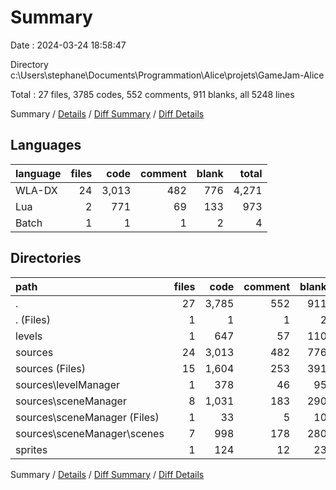 # Summary

Date : 2024-03-24 18:58:47

Directory c:\\Users\\stephane\\Documents\\Programmation\\Alice\\projets\\GameJam-Alice

Total : 27 files,  3785 codes, 552 comments, 911 blanks, all 5248 lines

Summary / [Details](details.md) / [Diff Summary](diff.md) / [Diff Details](diff-details.md)

## Languages
| language | files | code | comment | blank | total |
| :--- | ---: | ---: | ---: | ---: | ---: |
| WLA-DX | 24 | 3,013 | 482 | 776 | 4,271 |
| Lua | 2 | 771 | 69 | 133 | 973 |
| Batch | 1 | 1 | 1 | 2 | 4 |

## Directories
| path | files | code | comment | blank | total |
| :--- | ---: | ---: | ---: | ---: | ---: |
| . | 27 | 3,785 | 552 | 911 | 5,248 |
| . (Files) | 1 | 1 | 1 | 2 | 4 |
| levels | 1 | 647 | 57 | 110 | 814 |
| sources | 24 | 3,013 | 482 | 776 | 4,271 |
| sources (Files) | 15 | 1,604 | 253 | 391 | 2,248 |
| sources\\levelManager | 1 | 378 | 46 | 95 | 519 |
| sources\\sceneManager | 8 | 1,031 | 183 | 290 | 1,504 |
| sources\\sceneManager (Files) | 1 | 33 | 5 | 10 | 48 |
| sources\\sceneManager\\scenes | 7 | 998 | 178 | 280 | 1,456 |
| sprites | 1 | 124 | 12 | 23 | 159 |

Summary / [Details](details.md) / [Diff Summary](diff.md) / [Diff Details](diff-details.md)